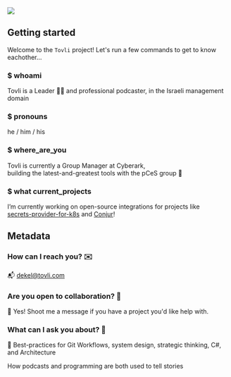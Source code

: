 <a href="https://github.com/BradleyBoutcher?tab=overview&from=2020-11-01&to=2020-12-30" alt="Contributors">
        <img src="https://img.shields.io/badge/BLM-%E2%9C%8A-black" /></a>
   
    
## Getting started
Welcome to the `Tovli` project! Let's run a few commands to get to know eachother...

### $ whoami  
Tovli is a Leader 👨‍💻 and professional podcaster, in the Israeli management domain

### $ pronouns  
he / him / his

### $ where_are_you  
Tovli is currently a Group Manager at Cyberark,  
building the latest-and-greatest tools with the pCeS group 🧰

### $ what current_projects  
I’m currently working on open-source integrations for projects like  
[secrets-provider-for-k8s](https://github.com/cyberark/secrets-provider-for-k8s) and [Conjur](https://github.com/cyberark/conjur)!

## Metadata

### How can I reach you? ✉️
📬 dekel@tovli.com

### Are you open to collaboration? 👯
🤝 Yes! Shoot me a message if you have a project you'd like help with. 

### What can I ask you about? 🤔
💪 Best-practices for Git Workflows, system design, strategic thinking, C#, and Architecture

How podcasts and programming are both used to tell stories
